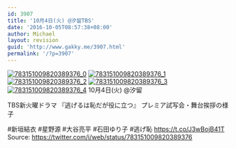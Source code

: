 ```yaml
---
id: 3907
title: '10月4日(火) @汐留TBS'
date: '2016-10-05T08:57:38+08:00'
author: Michael
layout: revision
guid: 'http://www.gakky.me/3907.html'
permalink: '/?p=3907'
---
```


[![783151009820389376_0](http://www.yui-aragaki.org/wp-content/uploads/2016/10/783151009820389376_0.jpg)](http://www.yui-aragaki.org/wp-content/uploads/2016/10/783151009820389376_0.jpg)
[![783151009820389376_1](http://www.yui-aragaki.org/wp-content/uploads/2016/10/783151009820389376_1.jpg)](http://www.yui-aragaki.org/wp-content/uploads/2016/10/783151009820389376_1.jpg)
[![783151009820389376_2](http://www.yui-aragaki.org/wp-content/uploads/2016/10/783151009820389376_2.jpg)](http://www.yui-aragaki.org/wp-content/uploads/2016/10/783151009820389376_2.jpg)
[![783151009820389376_3](http://www.yui-aragaki.org/wp-content/uploads/2016/10/783151009820389376_3.jpg)](http://www.yui-aragaki.org/wp-content/uploads/2016/10/783151009820389376_3.jpg)
[![783151009820389376_4](http://www.yui-aragaki.org/wp-content/uploads/2016/10/783151009820389376_4.jpg)](http://www.yui-aragaki.org/wp-content/uploads/2016/10/783151009820389376_4.jpg)
10月4日(火) @汐留

TBS新火曜ドラマ
『逃げるは恥だが役に立つ』
 プレミア試写会・舞台挨拶の様子

\#新垣結衣 #星野源
\#大谷亮平 #石田ゆり子 #逃げ恥 https://t.co/J3wBojB41T
Source: <https://twitter.com/i/web/status/783151009820389376>
